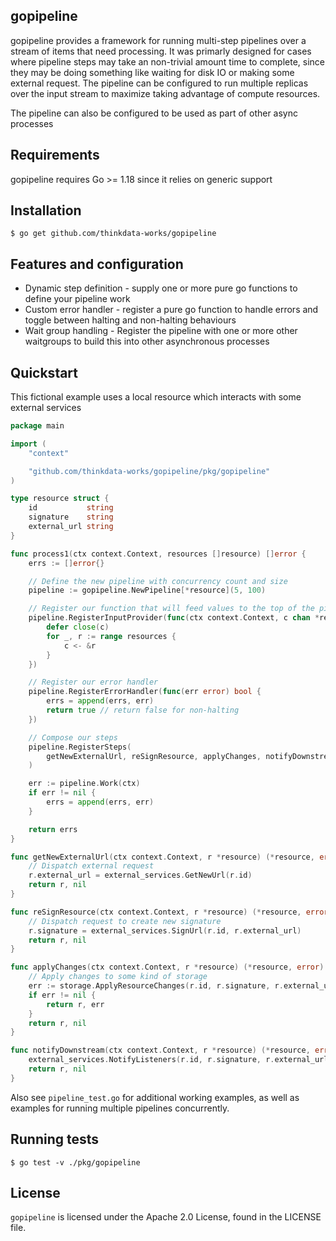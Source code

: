 ## gopipeline

gopipeline provides a framework for running multi-step pipelines over a stream of items that need processing. It was primarly designed for cases where pipeline steps may take an non-trivial amount time to complete, since they may be doing something like waiting for disk IO or making some external request. The pipeline can be configured to run multiple replicas over the input stream to maximize taking advantage of compute resources.

The pipeline can also be configured to be used as part of other async processes

## Requirements

gopipeline requires Go >= 1.18 since it relies on generic support

## Installation

```
$ go get github.com/thinkdata-works/gopipeline
```

## Features and configuration

- Dynamic step definition - supply one or more pure go functions to define your pipeline work
- Custom error handler - register a pure go function to handle errors and toggle between halting and non-halting behaviours
- Wait group handling - Register the pipeline with one or more other waitgroups to build this into other asynchronous processes

## Quickstart

This fictional example uses a local resource which interacts with some external services

```go
package main

import (
	"context"

	"github.com/thinkdata-works/gopipeline/pkg/gopipeline"
)

type resource struct {
	id           string
	signature    string
	external_url string
}

func process1(ctx context.Context, resources []resource) []error {
	errs := []error{}

	// Define the new pipeline with concurrency count and size
	pipeline := gopipeline.NewPipeline[*resource](5, 100)

	// Register our function that will feed values to the top of the pipeline
	pipeline.RegisterInputProvider(func(ctx context.Context, c chan *resource) {
		defer close(c)
		for _, r := range resources {
			c <- &r
		}
	})

	// Register our error handler
	pipeline.RegisterErrorHandler(func(err error) bool {
		errs = append(errs, err)
		return true // return false for non-halting
	})

	// Compose our steps
	pipeline.RegisterSteps(
		getNewExternalUrl, reSignResource, applyChanges, notifyDownstream,
	)

	err := pipeline.Work(ctx)
	if err != nil {
		errs = append(errs, err)
	}

	return errs
}

func getNewExternalUrl(ctx context.Context, r *resource) (*resource, error) {
	// Dispatch external request
	r.external_url = external_services.GetNewUrl(r.id)
	return r, nil
}

func reSignResource(ctx context.Context, r *resource) (*resource, error) {
	// Dispatch request to create new signature
	r.signature = external_services.SignUrl(r.id, r.external_url)
	return r, nil
}

func applyChanges(ctx context.Context, r *resource) (*resource, error) {
	// Apply changes to some kind of storage
	err := storage.ApplyResourceChanges(r.id, r.signature, r.external_url)
	if err != nil {
		return r, err
	}
	return r, nil
}

func notifyDownstream(ctx context.Context, r *resource) (*resource, error) {
	external_services.NotifyListeners(r.id, r.signature, r.external_url)
	return r, nil
}

```

Also see `pipeline_test.go` for additional working examples, as well as examples for running multiple pipelines concurrently.

## Running tests

```
$ go test -v ./pkg/gopipeline
```

## License

`gopipeline` is licensed under the Apache 2.0 License, found in the LICENSE file.
